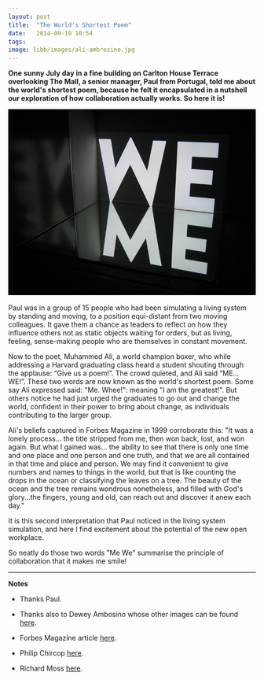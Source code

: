 ```yaml
---
layout: post
title:  "The World's Shortest Poem"
date:   2014-09-10 10:54
tags: 
image: libb/images/ali-ambrosino.jpg
---
```


**One sunny July day in a fine building on Carlton House Terrace overlooking The Mall, a senior manager, Paul from Portugal, told me about the world's shortest poem, because he felt it encapsulated in a nutshell our exploration of how collaboration actually works. So here it is!** 

![](/libb/images/ali-ambrosino.jpg)

Paul was in a group of 15 people who had been simulating a living system by standing and moving, to a position equi-distant from two moving colleagues. It gave them a chance as leaders to reflect on how they influence others not as static objects waiting for orders, but as living, feeling, sense-making people who are themselves in constant movement. 

Now to the poet, Muhammed Ali, a world champion boxer, who while addressing a Harvard graduating class heard a student shouting through the applause: “Give us a poem!”. The crowd quieted, and Ali said “ME…WE!”. These two words are now known as the world's shortest poem. Some say Ali expressed said: "Me. Whee!": meaning "I am the greatest!". But others notice he had just urged the graduates to go out and change the world, confident in their power to bring about change, as individuals contributing to the larger group. 

Ali's beliefs captured in Forbes Magazine in 1999 corroborate this: "It was a lonely process... the title stripped from me, then won back, lost, and won again. But what I gained was... the ability to see that there is only one time and one place and one person and one truth, and that we are all contained in that time and place and person. We may find it convenient to give numbers and names to things in the world, but that is like counting the drops in the ocean or classifying the leaves on a tree. The beauty of the ocean and the tree remains wondrous nonetheless, and filled with God's glory...the fingers, young and old, can reach out and discover it anew each day." 

It is this second interpretation that Paul noticed in the living system simulation, and here I find excitement about the potential of the new open workplace.

So neatly do those two words "Me We" summarise the principle of collaboration that it makes me smile!

__________________
<b>Notes</b>  

* Thanks Paul.  

* Thanks also to Dewey Ambosino whose other images can be found <a href="http://deweya.com/ME-WE" target="_blank">here</a>. 

* Forbes Magazine article <a href="http://www.forbes.com/asap/1999/1004/070_print.html" target="_blank">here</a>.   

* Philip Chircop <a href="http://www.philipchircop.com/post/5049173602/me-we-me-we-is-supposedly-the-shortest-poem" target="_blank">here</a>. 
 
* Richard Moss <a href="http://blog.physicaleducationupdate.com/?p=119 " target="_blank">here</a>.
